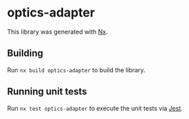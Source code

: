 # optics-adapter

This library was generated with [Nx](https://nx.dev).

## Building

Run `nx build optics-adapter` to build the library.

## Running unit tests

Run `nx test optics-adapter` to execute the unit tests via [Jest](https://jestjs.io).
